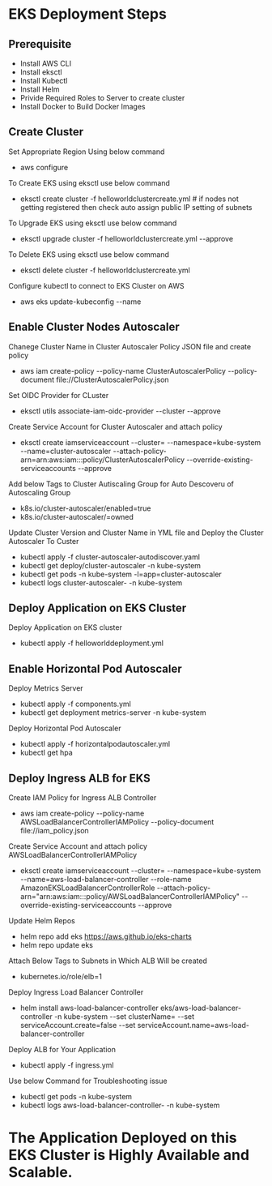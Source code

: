 # EKS Deployment Steps

## Prerequisite

- Install AWS CLI
- Install eksctl
- Install Kubectl
- Install Helm
- Privide Required Roles to Server to create cluster
- Install Docker to Build Docker Images

## Create Cluster

Set Appropriate Region Using below command
- aws configure

To Create EKS using eksctl use below command
- eksctl create cluster -f helloworldclustercreate.yml # if nodes not getting registered then check auto assign public IP setting of subnets

To Upgrade EKS using eksctl use below command
- eksctl upgrade cluster -f helloworldclustercreate.yml --approve

To Delete EKS using eksctl use below command
- eksctl delete cluster -f helloworldclustercreate.yml

Configure kubectl to connect to EKS Cluster on AWS
- aws eks update-kubeconfig --name <Cluster Name>

## Enable Cluster Nodes Autoscaler

Chanege Cluster Name in Cluster Autoscaler Policy JSON file and create policy
- aws iam create-policy --policy-name ClusterAutoscalerPolicy --policy-document file://ClusterAutoscalerPolicy.json

Set OIDC Provider for CLuster
- eksctl utils associate-iam-oidc-provider --cluster <Cluster> --approve

Create Service Account for Cluster Autoscaler and attach policy 
- eksctl create iamserviceaccount --cluster=<Cluster>   --namespace=kube-system --name=cluster-autoscaler --attach-policy-arn=arn:aws:iam::<Account ID>:policy/ClusterAutoscalerPolicy --override-existing-serviceaccounts --approve

Add below Tags to Cluster Autiscaling Group for Auto Descoveru of Autoscaling Group
- k8s.io/cluster-autoscaler/enabled=true
- k8s.io/cluster-autoscaler/<Cluster>=owned

Update Cluster Version and Cluster Name in YML file and Deploy the Cluster Autoscaler To Custer
- kubectl apply -f cluster-autoscaler-autodiscover.yaml
- kubectl get deploy/cluster-autoscaler -n kube-system
- kubectl get pods -n kube-system -l=app=cluster-autoscaler
- kubectl logs cluster-autoscaler-<pod id> -n kube-system

## Deploy Application on EKS Cluster

Deploy Application on EKS cluster
- kubectl apply -f helloworlddeployment.yml

## Enable Horizontal Pod Autoscaler

Deploy Metrics Server
- kubectl apply -f components.yml
- kubectl get deployment metrics-server -n kube-system

Deploy Horizontal Pod Autoscaler
- kubectl apply -f horizontalpodautoscaler.yml
- kubectl get hpa

## Deploy Ingress ALB for EKS

Create IAM Policy for Ingress ALB Controller
- aws iam create-policy --policy-name AWSLoadBalancerControllerIAMPolicy --policy-document file://iam_policy.json

Create Service Account and attach policy AWSLoadBalancerControllerIAMPolicy
- eksctl create iamserviceaccount --cluster=<Cluster> --namespace=kube-system     --name=aws-load-balancer-controller --role-name AmazonEKSLoadBalancerControllerRole     --attach-policy-arn="arn:aws:iam::<Account ID>:policy/AWSLoadBalancerControllerIAMPolicy"     --override-existing-serviceaccounts --approve

Update Helm Repos
- helm repo add eks https://aws.github.io/eks-charts
- helm repo update eks

Attach Below Tags to Subnets in Which ALB Will be created
- kubernetes.io/role/elb=1

Deploy Ingress Load Balancer Controller
- helm install aws-load-balancer-controller eks/aws-load-balancer-controller -n kube-system --set clusterName=<Cluster Name> --set serviceAccount.create=false --set serviceAccount.name=aws-load-balancer-controller

Deploy ALB for Your Application
- kubectl apply -f ingress.yml

Use below Command for Troubleshooting issue
- kubectl get pods -n kube-system
- kubectl logs aws-load-balancer-controller-<Pod Id> -n kube-system

# The Application Deployed on this EKS Cluster is Highly Available and Scalable. 
